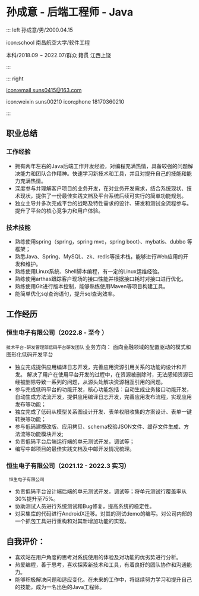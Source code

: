 # 孙成意 - 后端工程师 - Java

::: left
孙成意/男/2000.04.15

icon:school 南昌航空大学/软件工程

本科/2018.09 ~ 2022.07/群众
籍贯 江西上饶

:::

::: right


[icon:email suns0415@163.com](mailto:suns0415@163.com)

icon:weixin suns00210
icon:phone 18170360210

:::
## 职业总结
### 工作经验
- 拥有两年左右的Java后端工作开发经验，对编程充满热情，具备较强的问题解决能力和团队合作精神。快速学习新技术和工具，并且对提升自己的技能和能力充满热情。
- 深度参与并理解客户项目的业务开发，在对业务开发需求，结合系统现状、技术现状，提供了一份最佳实践文档及平台系统后续可实行的简单功能规划。
- 独立主导并多次完成平台的战略及特性需求的设计、研发和测试全流程参与。提升了平台的核心竞争力和用户体验。

### 技术技能
- 熟练使用spring（spring，spring mvc，spring boot）、mybatis、dubbo 等框架；
- 熟悉Java、Spring、MySQL、zk、redis等技术栈，能够进行Web应用的开发和维护。
- 熟练使用Linux系统、Shell脚本编程，有一定的Linux运维经验。
- 熟练使用arthas跟踪客户现场的接口性能并根据接口耗时对接口进行优化。
- 熟练使用Git进行版本控制，能够熟练使用Maven等项目构建工具。
- 能简单优化sql查询语句，提升sql查询效率。

## 工作经历

### 恒生电子有限公司（2022.8 - 至今 ）
`技术平台-研发管理部低码平台研发团队`
业务方向： 面向金融领域的配置驱动的模式和图形化低码开发平台

- 独立完成提供应用编译日志开发，完善应用资源引用关系的功能的设计和开发。
  解决了用户在使用平台开发的过程中，在资源被删除时，无法感知资源已经被删除导致一系列的问题，从源头处解决资源相互引用的问题。
- 参与完成低码平台的功能开发，核心功能包括：自动生成业务接口功能开发，自动生成方法流开发，提供应用编译日志开发，完善应用发布流程，实现应用发布等功能；
- 独立完成了低码从模型关系图设计开发、表单权限收集的方案设计、表单一键转换等功能；
- 参与低码建模改版、应用拷贝、schema校验JSON文件、缓存文件生成、方法流等功能模块开发;
- 负责低码平台后端运行端的单元测试开发，调试等；
- 编写中邮项目的最佳实践文档及中邮开发情况梳理。

### 恒生电子有限公司（2021.12 - 2022.3 实习）

` 恒生电子有限公司`

- 负责低码平台设计端后端的单元测试开发，调试等；将单元测试行覆盖率从30%提升至75%。
- 协助测试人员进行系统测试和Bug修复，提高系统的稳定性。
- 对采集库的代码进行AndroidX迁移。对其的测试demo的编写。对公司内部的一个抓包工具进行重构和对其新增加功能的实现。

  
## 自我评价：
- 喜欢站在用户角度的思考对系统使用的体验及对功能的优劣势进行分析。
- 热爱编程，善于思考，喜欢探索新技术和工具，有着良好的团队协作和沟通能力。
- 能够积极解决问题和适应变化。在未来的工作中，将继续努力学习和提升自己的技能，成为一名出色的Java工程师。

